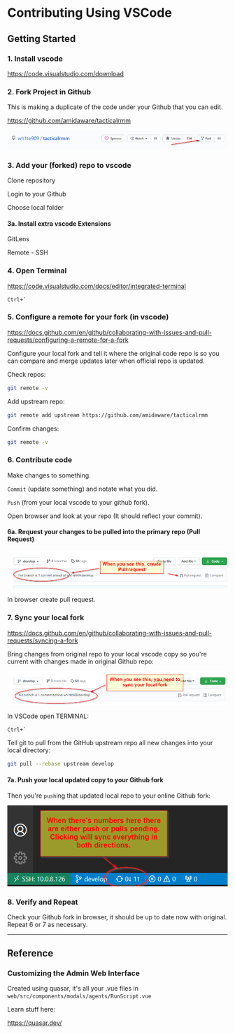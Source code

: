 # Contributing Using VSCode

## Getting Started

### 1. Install vscode

<https://code.visualstudio.com/download>

### 2. Fork Project in Github

This is making a duplicate of the code under your Github that you can edit.

<https://github.com/amidaware/tacticalrmm>

![ForkIt](images/vscode-forkit.png)

### 3. Add your (forked) repo to vscode

Clone repository

Login to your Github

Choose local folder

#### 3a. Install extra vscode Extensions

GitLens

Remote - SSH

### 4. Open Terminal

<https://code.visualstudio.com/docs/editor/integrated-terminal>

```text
Ctrl+`
```

### 5. Configure a remote for your fork (in vscode)

<https://docs.github.com/en/github/collaborating-with-issues-and-pull-requests/configuring-a-remote-for-a-fork>

Configure your local fork and tell it where the original code repo is so you can compare and merge updates later when official repo is updated.

Check repos:

```bash
git remote -v
```

Add upstream repo:

```bash
git remote add upstream https://github.com/amidaware/tacticalrmm
```

Confirm changes:

```bash
git remote -v
```

### 6. Contribute code

Make changes to something.

`Commit` (update something) and notate what you did.

`Push` (from your local vscode to your github fork).

Open browser and look at your repo (It should reflect your commit).

#### 6a. Request your changes to be pulled into the primary repo (Pull Request)

![Changes you've made need integration with master repo](images/trmm_contribute-notice.png)

In browser create pull request.

### 7. Sync your local fork

<https://docs.github.com/en/github/collaborating-with-issues-and-pull-requests/syncing-a-fork>

Bring changes from original repo to your local vscode copy so you're current with changes made in original Github repo:

![Sync Fork](images/trmm_need_sync_local_fork.png)

In VSCode open TERMINAL:

```text
Ctrl+`
```

Tell git to pull from the GitHub upstream repo all new changes into your local directory:

```bash
git pull --rebase upstream develop
```

#### 7a. Push your local updated copy to your Github fork

Then you're `push`ing that updated local repo to your online Github fork:

![Sync push/pulls](images/trmm_vscode_git_pending.png)

### 8. Verify and Repeat

Check your Github fork in browser, it should be up to date now with original. Repeat 6 or 7 as necessary.

*****

## Reference

### Customizing the Admin Web Interface

Created using quasar, it's all your .vue files in `web/src/components/modals/agents/RunScript.vue`

Learn stuff here:

<https://quasar.dev/>
